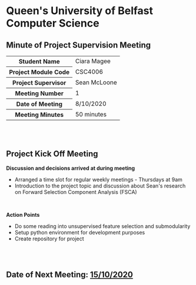 # Queen's University of Belfast <br> Computer Science
## Minute of Project Supervision Meeting

<table>
  <tr>
    <th>Student Name</th>
    <td>Ciara Magee</td>
  </tr>
  <tr>
    <th>Project Module Code</th>
    <td>CSC4006</td>
  </tr>
  <tr>
    <th>Project Supervisor</th>
    <td>Sean McLoone</td>
  </tr>
  <tr>
    <th>Meeting Number</th>
    <td>1</td>
  </tr>
  <tr>
    <th>Date of Meeting</th>
    <td>8/10/2020</td>
  </tr>
  <tr>
    <th>Meeting Minutes</th>
    <td>50 minutes</td>
  </tr>
</table>

<br><br>
## Project Kick Off Meeting

**Discussion and decisions arrived at during meeting**
- Arranged a time slot for regular weekly meetings - Thursdays at 9am
- Introduction to the project topic and discussion about Sean's research on Forward Selection Component Analysis (FSCA)

<br>

**Action Points**
- Do some reading into unsupervised feature selection and submodularity
- Setup python environment for development purposes
- Create repository for project








<br><br>
## Date of Next Meeting: [15/10/2020](/Meeting_02.md)